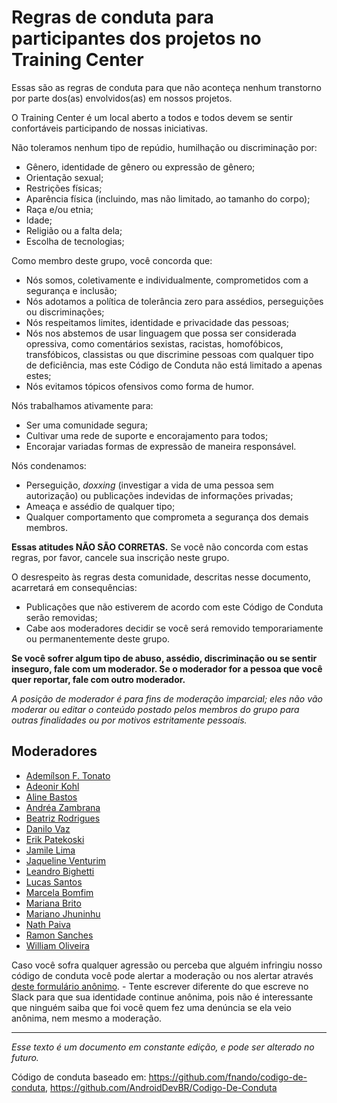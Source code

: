 # Regras de conduta para participantes dos projetos no Training Center

Essas são as regras de conduta para que não aconteça nenhum transtorno por parte dos(as) envolvidos(as) em nossos projetos.

O Training Center é um local aberto a todos e todos devem se sentir confortáveis participando de nossas iniciativas.

Não toleramos nenhum tipo de repúdio, humilhação ou discriminação por:

* Gênero, identidade de gênero ou expressão de gênero;
* Orientação sexual;
* Restrições físicas;
* Aparência física (incluindo, mas não limitado, ao tamanho do corpo);
* Raça e/ou etnia;
* Idade;
* Religião ou a falta dela;
* Escolha de tecnologias;

Como membro deste grupo, você concorda que:

* Nós somos, coletivamente e individualmente, comprometidos com a segurança e inclusão;
* Nós adotamos a política de tolerância zero para assédios, perseguições ou discriminações;
* Nós respeitamos limites, identidade e privacidade das pessoas;
* Nós nos abstemos de usar linguagem que possa ser considerada opressiva, como comentários sexistas, racistas, homofóbicos, transfóbicos, classistas ou que discrimine pessoas com qualquer tipo de deficiência, mas este Código de Conduta não está limitado a apenas estes;
* Nós evitamos tópicos ofensivos como forma de humor.

Nós trabalhamos ativamente para:

* Ser uma comunidade segura;
* Cultivar uma rede de suporte e encorajamento para todos;
* Encorajar variadas formas de expressão de maneira responsável.

Nós condenamos:

* Perseguição, _doxxing_ (investigar a vida de uma pessoa sem autorização) ou publicações indevidas de informações privadas;
* Ameaça e assédio de qualquer tipo;
* Qualquer comportamento que comprometa a segurança dos demais membros.

**Essas atitudes NÃO SÃO CORRETAS.** Se você não concorda com estas regras, por favor, cancele sua inscrição neste grupo.

O desrespeito às regras desta comunidade, descritas nesse documento, acarretará em consequências:

- Publicações que não estiverem de acordo com este Código de Conduta serão removidas;
- Cabe aos moderadores decidir se você será removido temporariamente ou permanentemente deste grupo.

**Se você sofrer algum tipo de abuso, assédio, discriminação ou se sentir inseguro, fale com um moderador. Se o moderador for a pessoa que você quer reportar, fale com outro moderador.**

*A posição de moderador é para fins de moderação imparcial; eles não vão moderar ou editar o conteúdo postado pelos membros do grupo para outras finalidades ou por motivos estritamente pessoais.*

## Moderadores

* [Ademílson F. Tonato](https://github.com/ftonato)
* [Adeonir Kohl](https://github.com/adeonir)
* [Aline Bastos](https://github.com/alinebastos)
* [Andréa Zambrana](https://github.com/akfzambrana)
* [Beatriz Rodrigues](https://github.com/biavilasb)
* [Danilo Vaz](https://github.com/danilovaz)
* [Erik Patekoski](https://github.com/patota)
* [Jamile Lima](https://github.com/JamileLima)
* [Jaqueline Venturim](https://github.com/jaqueventurim)
* [Leandro Bighetti](https://github.com/lbighetti)
* [Lucas Santos](https://github.com/khaosdoctor)
* [Marcela Bomfim](https://github.com/marcelabomfim)
* [Mariana Brito](https://github.com/BritoMari)
* [Mariano Jhuninhu](https://github.com/MarianoJhuninhu)
* [Nath Paiva](https://github.com/nathpaiva)
* [Ramon Sanches](https://github.com/raymonsanches)
* [William Oliveira](https://github.com/woliveiras)

Caso você sofra qualquer agressão ou perceba que alguém infringiu nosso código de conduta você pode alertar a moderação ou nos alertar através [deste formulário anônimo](https://trainingcenter2.typeform.com/to/P09LMl). - Tente escrever diferente do que escreve no Slack para que sua identidade continue anônima, pois não é interessante que ninguém saiba que foi você quem fez uma denúncia se ela veio anônima, nem mesmo a moderação.

---

*Esse texto é um documento em constante edição, e pode ser alterado no futuro.*

Código de conduta baseado em: https://github.com/fnando/codigo-de-conduta, https://github.com/AndroidDevBR/Codigo-De-Conduta
